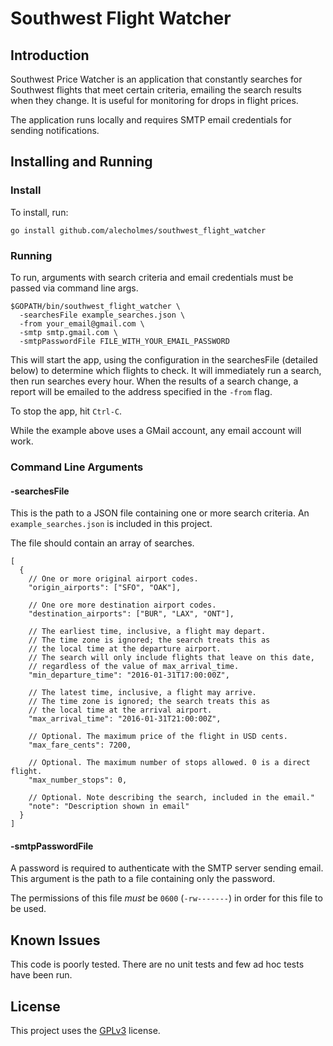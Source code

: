 # Southwest Flight Watcher

## Introduction

Southwest Price Watcher is an application that constantly searches for Southwest flights that meet certain criteria, emailing the search results when they change. It is useful for monitoring for drops in flight prices.

The application runs locally and requires SMTP email credentials for sending notifications.

## Installing and Running

### Install

To install, run:

```
go install github.com/alecholmes/southwest_flight_watcher
```

### Running

To run, arguments with search criteria and email credentials must be passed via command line args.

```
$GOPATH/bin/southwest_flight_watcher \
  -searchesFile example_searches.json \
  -from your_email@gmail.com \
  -smtp smtp.gmail.com \
  -smtpPasswordFile FILE_WITH_YOUR_EMAIL_PASSWORD
```

This will start the app, using the configuration in the searchesFile (detailed below) to determine which flights to check. It will immediately run a search, then run searches every hour. When the results of a search change, a report will be emailed to the address specified in the `-from` flag.

To stop the app, hit `Ctrl-C`.

While the example above uses a GMail account, any email account will work.

### Command Line Arguments

#### -searchesFile

This is the path to a JSON file containing one or more search criteria. An `example_searches.json` is included in this project.

The file should contain an array of searches.

```
[
  {
  	// One or more original airport codes.
    "origin_airports": ["SFO", "OAK"],
    
    // One ore more destination airport codes.
    "destination_airports": ["BUR", "LAX", "ONT"],
    
    // The earliest time, inclusive, a flight may depart.
    // The time zone is ignored; the search treats this as
    // the local time at the departure airport.
    // The search will only include flights that leave on this date,
    // regardless of the value of max_arrival_time.
    "min_departure_time": "2016-01-31T17:00:00Z",
    
    // The latest time, inclusive, a flight may arrive.
    // The time zone is ignored; the search treats this as
    // the local time at the arrival airport.
    "max_arrival_time": "2016-01-31T21:00:00Z",
    
    // Optional. The maximum price of the flight in USD cents.
    "max_fare_cents": 7200,
    
    // Optional. The maximum number of stops allowed. 0 is a direct flight.
    "max_number_stops": 0,

    // Optional. Note describing the search, included in the email."
    "note": "Description shown in email"
  }
]
```

#### -smtpPasswordFile

A password is required to authenticate with the SMTP server sending email. This argument is the path to a file containing only the password.

The permissions of this file *must* be `0600` (`-rw-------`) in order for this file to be used.


## Known Issues

This code is poorly tested. There are no unit tests and few ad hoc tests have been run.

## License

This project uses the [GPLv3](http://www.gnu.org/licenses/gpl-3.0.html) license.